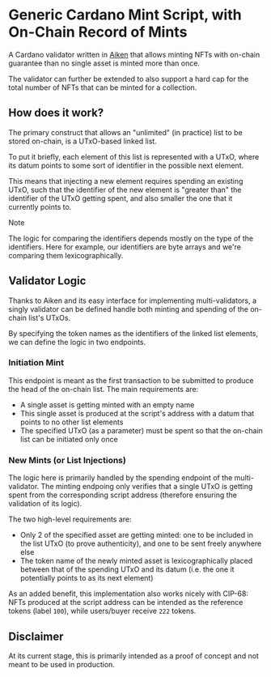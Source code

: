 # Generic Cardano Mint Script, with On-Chain Record of Mints

A Cardano validator written in [Aiken](https://aiken-lang.org) that allows
minting NFTs with on-chain guarantee than no single asset is minted more than
once.

The validator can further be extended to also support a hard cap for the total
number of NFTs that can be minted for a collection.


## How does it work?

The primary construct that allows an "unlimited" (in practice) list to be
stored on-chain, is a UTxO-based linked list.

To put it briefly, each element of this list is represented with a UTxO, where
its datum points to some sort of identifier in the possible next element.

This means that injecting a new element requires spending an existing UTxO,
such that the identifier of the new element is "greater than" the identifier of
the UTxO getting spent, and also smaller the one that it currently points to.

> [!NOTE]
> The logic for comparing the identifiers depends mostly on the type of the
> identifiers. Here for example, our identifiers are byte arrays and we're
> comparing them lexicographically.


## Validator Logic

Thanks to Aiken and its easy interface for implementing multi-validators, a
singly validator can be defined handle both minting and spending of the
on-chain list's UTxOs.

By specifying the token names as the identifiers of the linked list elements,
we can define the logic in two endpoints.

### Initiation Mint

This endpoint is meant as the first transaction to be submitted to produce the
head of the on-chain list. The main requirements are:
- A single asset is getting minted with an empty name
- This single asset is produced at the script's address with a datum that
  points to no other list elements
- The specified UTxO (as a parameter) must be spent so that the on-chain list
  can be initiated only once


### New Mints (or List Injections)

The logic here is primarily handled by the spending endpoint of the
multi-validator. The minting endpoing only verifies that a single UTxO is
getting spent from the corresponding script address (therefore ensuring the
validation of its logic).

The two high-level requirements are:
- Only 2 of the specified asset are getting minted: one to be included in the
  list UTxO (to prove authenticity), and one to be sent freely anywhere else
- The token name of the newly minted asset is lexicographically placed between
  that of the spending UTxO and its datum (i.e. the one it potentially points
  to as its next element)

As an added benefit, this implementation also works nicely with CIP-68: NFTs
produced at the script address can be intended as the reference tokens
(label `100`), while users/buyer receive `222` tokens.


## Disclaimer

At its current stage, this is primarily intended as a proof of concept and not
meant to be used in production.
